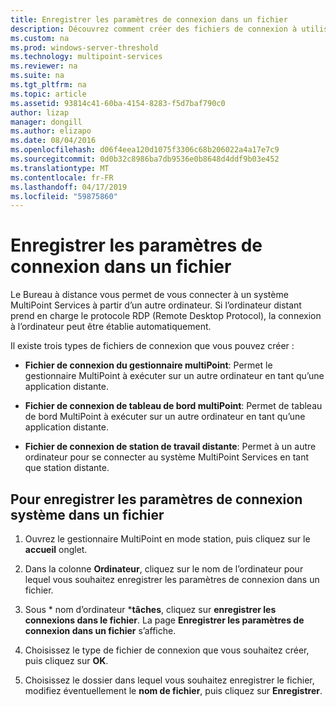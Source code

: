 ```yaml
---
title: Enregistrer les paramètres de connexion dans un fichier
description: Découvrez comment créer des fichiers de connexion à utiliser pour se connecter à partir d’un ordinateur à un autre dans MultiPoint Services
ms.custom: na
ms.prod: windows-server-threshold
ms.technology: multipoint-services
ms.reviewer: na
ms.suite: na
ms.tgt_pltfrm: na
ms.topic: article
ms.assetid: 93814c41-60ba-4154-8283-f5d7baf790c0
author: lizap
manager: dongill
ms.author: elizapo
ms.date: 08/04/2016
ms.openlocfilehash: d06f4eea120d1075f3306c68b206022a4a17e7c9
ms.sourcegitcommit: 0d0b32c8986ba7db9536e0b8648d4ddf9b03e452
ms.translationtype: MT
ms.contentlocale: fr-FR
ms.lasthandoff: 04/17/2019
ms.locfileid: "59875860"
---
```

# <a name="save-connection-settings-to-file"></a>Enregistrer les paramètres de connexion dans un fichier
Le Bureau à distance vous permet de vous connecter à un système MultiPoint Services à partir d’un autre ordinateur. Si l’ordinateur distant prend en charge le protocole RDP (Remote Desktop Protocol), la connexion à l’ordinateur peut être établie automatiquement.  
  
Il existe trois types de fichiers de connexion que vous pouvez créer :  
  
- **Fichier de connexion du gestionnaire multiPoint**:  Permet le gestionnaire MultiPoint à exécuter sur un autre ordinateur en tant qu’une application distante.  
  
- **Fichier de connexion de tableau de bord multiPoint**: Permet de tableau de bord MultiPoint à exécuter sur un autre ordinateur en tant qu’une application distante.  
  
- **Fichier de connexion de station de travail distante**:  Permet à un autre ordinateur pour se connecter au système MultiPoint Services en tant que station distante.  
  
## <a name="to-save-system-connection-settings-to-a-file"></a>Pour enregistrer les paramètres de connexion système dans un fichier  
  
1.  Ouvrez le gestionnaire MultiPoint en mode station, puis cliquez sur le **accueil** onglet.  
  
2.  Dans la colonne **Ordinateur**, cliquez sur le nom de l’ordinateur pour lequel vous souhaitez enregistrer les paramètres de connexion dans un fichier.  
  
3.  Sous * nom d’ordinateur ***tâches**, cliquez sur **enregistrer les connexions dans le fichier**. La page **Enregistrer les paramètres de connexion dans un fichier** s’affiche.  
  
4.  Choisissez le type de fichier de connexion que vous souhaitez créer, puis cliquez sur **OK**.  
  
5.  Choisissez le dossier dans lequel vous souhaitez enregistrer le fichier, modifiez éventuellement le **nom de fichier**, puis cliquez sur **Enregistrer**.